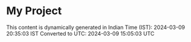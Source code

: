 # My Project

This content is dynamically generated in Indian Time (IST): 2024-03-09 20:35:03 IST
Converted to UTC: 2024-03-09 15:05:03 UTC
